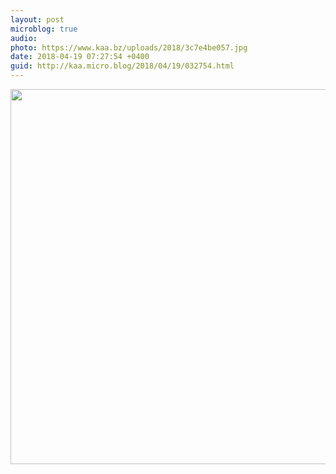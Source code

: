 ```yaml
---
layout: post
microblog: true
audio: 
photo: https://www.kaa.bz/uploads/2018/3c7e4be057.jpg
date: 2018-04-19 07:27:54 +0400
guid: http://kaa.micro.blog/2018/04/19/032754.html
---
```



<img src="https://www.kaa.bz/uploads/2018/3c7e4be057.jpg" width="600" height="600" />
